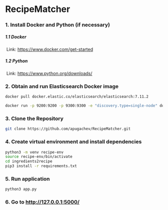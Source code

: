 # RecipeMatcher

### 1. Install Docker and Python (if necessary)

##### 	1.1 Docker

​		Link: https://www.docker.com/get-started

##### 	1.2 Python

​		Link: https://www.python.org/downloads/

### 2. Obtain and run Elasticsearch Docker image

```sh
docker pull docker.elastic.co/elasticsearch/elasticsearch:7.11.2

docker run -p 9200:9200 -p 9300:9300 -e "discovery.type=single-node" docker.elastic.co/elasticsearch/elasticsearch:7.11.2
```

### 3. Clone the Repository

```sh
git clone https://github.com/apugachev/RecipeMatcher.git
```

### 4. Create virtual environment and install dependencies

```sh
python3 -m venv recipe-env
source recipe-env/bin/activate
cd ingredients2recipe
pip3 install -r requirements.txt
```

### 5. Run application

```sh
python3 app.py
```

### 6. Go to http://127.0.0.1:5000/